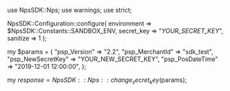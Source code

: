 use NpsSDK::Nps;
use warnings;
use strict;

NpsSDK::Configuration::configure( 
    environment => $NpsSDK::Constants::SANDBOX_ENV,
    secret_key => "_YOUR_SECRET_KEY_",
    sanitize => 1 
    );

my $params = {
    "psp_Version" => "2.2",
    "psp_MerchantId" => "sdk_test",
    "psp_NewSecretKey" => "YOUR_NEW_SECRET_KEY",
    "psp_PosDateTime" => "2019-12-01 12:00:00",
};

my $response = NpsSDK::Nps::change_secret_key($params);